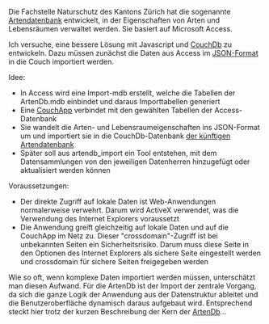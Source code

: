 Die Fachstelle Naturschutz des Kantons Zürich hat die sogenannte [Artendatenbank](http://www.aln.zh.ch/internet/baudirektion/aln/de/naturschutz/naturschutzdaten/tools/arten_db.html#a-content) entwickelt, in der Eigenschaften von Arten und Lebensräumen verwaltet werden. Sie basiert auf Microsoft Access.

Ich versuche, eine bessere Lösung mit Javascript und [CouchDb](http://couchdb.apache.org/) zu entwickeln.
Dazu müssen zunächst die Daten aus Access im [JSON-Format](http://de.wikipedia.org/wiki/JavaScript_Object_Notation) in die Couch importiert werden.

Idee:

- In Access wird eine Import-mdb erstellt, welche die Tabellen der ArtenDb.mdb einbindet und daraus Importtabellen generiert
- Eine [CouchApp](http://couchapp.org) verbindet mit den gewählten Tabellen der Access-Datenbank
- Sie wandelt die Arten- und Lebensraumeigenschaften ins JSON-Format um und importiert sie in die CouchDb-Datenbank [der künftigen Artendatenbank](https://github.com/barbalex/artendb)
- Später soll aus artendb_import ein Tool entstehen, mit dem Datensammlungen von den jeweiligen Datenherren hinzugefügt oder aktualisiert werden können

Voraussetzungen:

- Der direkte Zugriff auf lokale Daten ist Web-Anwendungen normalerweise verwehrt. Darum wird ActiveX verwendet, was die Verwendung des Internet Explorers voraussetzt
- Die Anwendung greift gleichzeitig auf lokale Daten und auf die CouchApp im Netz zu. Dieser "crossdomain"-Zugriff ist bei unbekannten Seiten ein Sicherheitsrisiko. Darum muss diese Seite in den Optionen des Internet Explorers als sichere Seite eingestellt werden und crossdomain für sichere Seiten freigegeben werden

Wie so oft, wenn komplexe Daten importiert werden müssen, unterschätzt man diesen Aufwand. Für die ArtenDb ist der Import der zentrale Vorgang, da sich die ganze Logik der Anwendung aus der Datenstruktur ableitet und die Benutzeroberfläche dynamisch daraus aufgebaut wird. Entsprechend steckt hier trotz der kurzen Beschreibung der Kern der [ArtenDb](https://github.com/barbalex/artendb)...